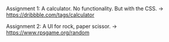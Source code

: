 Assignment 1: A calculator. No functionality. But with the CSS. -> https://dribbble.com/tags/calculator

Assignment 2: A UI for rock, paper scissor. -> https://www.rpsgame.org/random